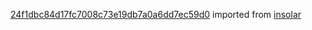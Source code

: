 [24f1dbc84d17fc7008c73e19db7a0a6dd7ec59d0](https://github.com/insolar/insolar/commit/24f1dbc84d17fc7008c73e19db7a0a6dd7ec59d0) imported from [insolar](https://github.com/insolar/insolar)
